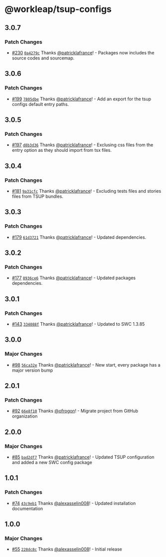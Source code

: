 # @workleap/tsup-configs

## 3.0.7

### Patch Changes

- [#230](https://github.com/gsoft-inc/wl-web-configs/pull/230) [`0a4279c`](https://github.com/gsoft-inc/wl-web-configs/commit/0a4279c40b7c2ea76c7e1884a8e2fd744ca9b7c1) Thanks [@patricklafrance](https://github.com/patricklafrance)! - Packages now includes the source codes and sourcemap.

## 3.0.6

### Patch Changes

- [#199](https://github.com/gsoft-inc/wl-web-configs/pull/199) [`7805dbe`](https://github.com/gsoft-inc/wl-web-configs/commit/7805dbe75532e16797bc62ccccc7e0c4e8be66b1) Thanks [@patricklafrance](https://github.com/patricklafrance)! - Add an export for the tsup configs default entry paths.

## 3.0.5

### Patch Changes

- [#197](https://github.com/gsoft-inc/wl-web-configs/pull/197) [`d8b3d36`](https://github.com/gsoft-inc/wl-web-configs/commit/d8b3d36ab87dfd1e6be06186d03ed3427f4c64e0) Thanks [@patricklafrance](https://github.com/patricklafrance)! - Exclusing css files from the entry option as they should import from tsx files.

## 3.0.4

### Patch Changes

- [#181](https://github.com/gsoft-inc/wl-web-configs/pull/181) [`9a31cfc`](https://github.com/gsoft-inc/wl-web-configs/commit/9a31cfc6cc68455551c5b1b040843e8a7f83d6c9) Thanks [@patricklafrance](https://github.com/patricklafrance)! - Excluding tests files and stories files from TSUP bundles.

## 3.0.3

### Patch Changes

- [#179](https://github.com/gsoft-inc/wl-web-configs/pull/179) [`61d3721`](https://github.com/gsoft-inc/wl-web-configs/commit/61d37216198083ba78cd4b1480e38c8d772a6119) Thanks [@patricklafrance](https://github.com/patricklafrance)! - Updated dependencies.

## 3.0.2

### Patch Changes

- [#177](https://github.com/gsoft-inc/wl-web-configs/pull/177) [`8936ce6`](https://github.com/gsoft-inc/wl-web-configs/commit/8936ce677cad205caba2f13a71f5c9208f1dd5e6) Thanks [@patricklafrance](https://github.com/patricklafrance)! - Updated packages dependencies.

## 3.0.1

### Patch Changes

- [#143](https://github.com/gsoft-inc/wl-web-configs/pull/143) [`334088f`](https://github.com/gsoft-inc/wl-web-configs/commit/334088fac63aad6cc245ee3300da076e5c201287) Thanks [@patricklafrance](https://github.com/patricklafrance)! - Updated to SWC 1.3.85

## 3.0.0

### Major Changes

- [#98](https://github.com/gsoft-inc/wl-web-configs/pull/98) [`56ca32e`](https://github.com/gsoft-inc/wl-web-configs/commit/56ca32ee3194c51210aacc5189f3ebbec5a4a7b6) Thanks [@patricklafrance](https://github.com/patricklafrance)! - New start, every package has a major version bump

## 2.0.1

### Patch Changes

- [#92](https://github.com/gsoft-inc/wl-web-configs/pull/92) [`66e8f10`](https://github.com/gsoft-inc/wl-web-configs/commit/66e8f1033a987523c65fe9e61f53dac6d2e38777) Thanks [@ofrogon](https://github.com/ofrogon)! - Migrate project from GitHub organization

## 2.0.0

### Major Changes

- [#85](https://github.com/gsoft-inc/wl-web-configs/pull/85) [`bad2df7`](https://github.com/gsoft-inc/wl-web-configs/commit/bad2df75593fb70d431d73bdced653b157c50caa) Thanks [@patricklafrance](https://github.com/patricklafrance)! - Updated TSUP configuration and added a new SWC config package

## 1.0.1

### Patch Changes

- [#74](https://github.com/gsoft-inc/wl-web-configs/pull/74) [`43c9eb1`](https://github.com/gsoft-inc/wl-web-configs/commit/43c9eb11e61896855666c44beb0e711c82a560a3) Thanks [@alexasselin008](https://github.com/alexasselin008)! - Updated installation documentation

## 1.0.0

### Major Changes

- [#55](https://github.com/gsoft-inc/wl-web-configs/pull/55) [`228dc8c`](https://github.com/gsoft-inc/wl-web-configs/commit/228dc8cf3a0b3bc82e7c5380c876284583158599) Thanks [@alexasselin008](https://github.com/alexasselin008)! - Initial release

